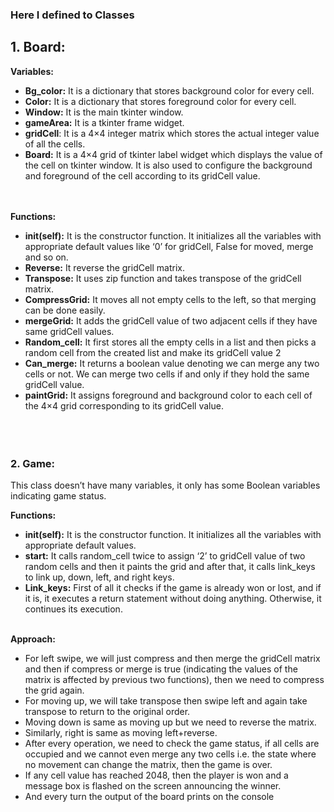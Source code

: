 ### Here I defined to Classes
## 1. Board:

  **Variables:**

*  **Bg_color:** It is a dictionary that stores background color for every cell.  
* **Color:** It is a dictionary that stores foreground color for every cell.  
* **Window:** It is the main tkinter window.  
* **gameArea:** It is a tkinter frame widget.  
*  **gridCell**: It is a 4×4 integer matrix which stores the actual integer value of all the cells.  
* **Board:** It is a 4×4 grid of tkinter label widget which displays the value of the cell on tkinter window. It is also used to configure the background and foreground of the cell according to its gridCell value.  
<br/><br/>
    
**Functions:**

* **__init__(self):** It is the constructor function. It initializes all the variables with appropriate default values like ‘0’ for gridCell, False for moved, merge and so on.
* **Reverse:** It reverse the gridCell matrix.
* **Transpose:** It uses zip function and takes transpose of the gridCell matrix.
* **CompressGrid:** It moves all not empty cells to the left, so that merging can be done easily.
* **mergeGrid:** It adds the gridCell value of two adjacent cells if they have same gridCell values.
* **Random_cell:** It first stores all the empty cells in a list and then picks a random cell from the created list and make its gridCell value 2
* **Can_merge:** It returns a boolean value denoting we can merge any two cells or not. We can merge two cells if and only if they hold the same gridCell value.
* **paintGrid:** It assigns foreground and background color to each cell of the 4×4 grid corresponding to its gridCell value.
 <br/><br/><br/><br/> 
    
  
### 2. Game:

This class doesn’t have many variables, it only has some Boolean variables indicating game status.

**Functions:**

* **__init__(self):** It is the constructor function. It initializes all the variables with appropriate default values.
* **start:** It calls random_cell twice to assign ‘2’ to gridCell value of two random cells and then it paints the grid and after that, it calls link_keys to link up, down, left, and right keys.
* **Link_keys:** First of all it checks if the game is already won or lost, and if it is, it executes a return statement without doing anything. Otherwise, it continues its execution.
<br/><br/>

**Approach:**

* For left swipe, we will just compress and then merge the gridCell matrix and then if compress or merge is true (indicating the values of the matrix is affected by previous two functions), then we need to compress the grid again.
* For moving up, we will take transpose then swipe left and again take transpose to return to the original order.
* Moving down is same as moving up but we need to reverse the matrix.
* Similarly, right is same as moving left+reverse.
* After every operation, we need to check the game status, if all cells are occupied and we cannot even merge any two cells i.e. the state where no movement can change the matrix, then the game is over.
* If any cell value has reached 2048, then the player is won and a message box is flashed on the screen announcing the winner.
* And every turn the output of the board prints on the console
<br/>
